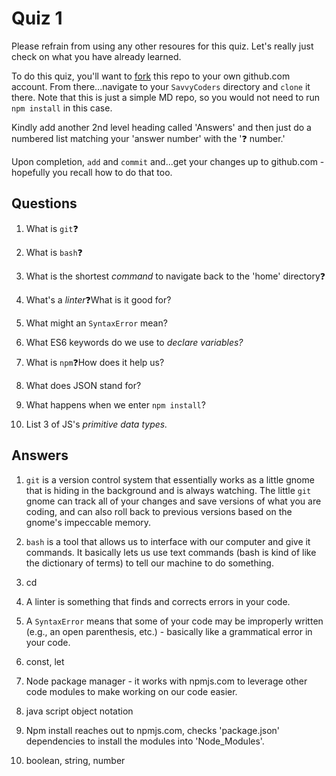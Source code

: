 # Quiz 1

Please refrain from using any other resoures for this quiz. Let's really just check on what you have already learned.

To do this quiz, you'll want to [fork](https://help.github.com/en/github/getting-started-with-github/fork-a-repo) this repo to your own github.com account. From there...navigate to your `SavvyCoders` directory and `clone` it there. Note that this is just a simple MD repo, so you would not need to run `npm install` in this case.

Kindly add another 2nd level heading called 'Answers' and then just do a numbered list matching your 'answer number' with the '❓ number.'

Upon completion, `add` and `commit` and...get your changes up to github.com - hopefully you recall how to do that too.

## Questions

1. What is `git`❓

2. What is `bash`❓

3. What is the shortest _command_ to navigate back to the 'home' directory❓

4. What's a *linter*❓What is it good for?

5. What might an `SyntaxError` mean?

6. What ES6 keywords do we use to _declare variables?_

7. What is `npm`❓How does it help us?

8. What does JSON stand for?

9. What happens when we enter `npm install`?

10. List 3 of JS's _primitive data types._

## Answers

1. `git` is a version control system that essentially works as a little gnome that is hiding in the background and is always watching. The little `git` gnome can track all of your changes and save versions of what you are coding, and can also roll back to previous versions based on the gnome's impeccable memory.

2. `bash` is a tool that allows us to interface with our computer and give it commands. It basically lets us use text commands (bash is kind of like the dictionary of terms) to tell our machine to do something.

3. cd

4. A linter is something that finds and corrects errors in your code.

5. A `SyntaxError` means that some of your code may be improperly written (e.g., an open parenthesis, etc.) - basically like a grammatical error in your code.

6. const, let

7. Node package manager - it works with npmjs.com to leverage other code modules to make working on our code easier.

8. java script object notation

9. Npm install reaches out to npmjs.com, checks 'package.json' dependencies to install the modules into 'Node_Modules'.

10. boolean, string, number
